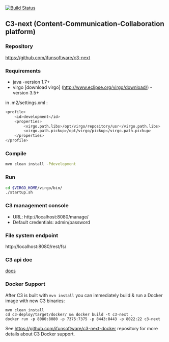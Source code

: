 [![Build Status](https://api.travis-ci.org/ifunsoftware/c3-next.png)](https://travis-ci.org/ifunsoftware/c3-next)

C3-next (Content-Communication-Collaboration platform)
----------------------------------------------------------

### Repository

https://github.com/ifunsoftware/c3-next

### Requirements

* java -version  1.7+
* virgo [download virgo] (http://www.eclipse.org/virgo/download/)  -version 3.5+

in .m2/settings.xml :

```bash
<profile>
    <id>development</id>
    <properties>
        <virgo.path.libs>/opt/virgo/repository/usr</virgo.path.libs>
        <virgo.path.pickup>/opt/virgo/pickup</virgo.path.pickup>
    </properties>
</profile>
```

### Compile

```bash
mvn clean install -Pdevelopment
```

### Run

```bash
cd $VIRGO_HOME/virgo/bin/
./startup.sh
```

### C3 management console
* URL: http://localhost:8080/manage/
* Default credentials: admin/password


### File system endpoint

http://localhost:8080/rest/fs/

### C3 api doc

[docs](http://localhost:8080/rest/static/api.html)

### Docker Support

After C3 is built with `mvn install` you can immediately build & run a Docker image with new C3 binaries:

```
mvn clean install
cd c3-deploy/target/docker/ && docker build -t c3-next .
docker run -p 8080:8080 -p 7375:7375 -p 8443:8443 -p 8022:22 c3-next
```

See https://github.com/ifunsoftware/c3-next-docker repository for more details about C3 Docker support.

